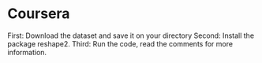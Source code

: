 # Coursera
First: Download the dataset and save it on your directory
Second: Install the package reshape2.
Third: Run the code, read the comments for more information.
